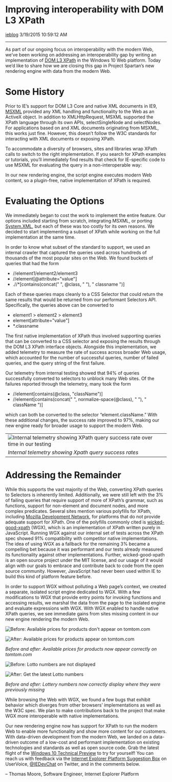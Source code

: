Improving interoperability with DOM L3 XPath
============================================

<a href="https://social.msdn.microsoft.com/profile/ieblog" class="url fn n profile-usercard-hover">ieblog</a>
3/19/2015 10:59:12 AM

------------------------------------------------------------------------

As part of our ongoing focus on interoperability with the modern Web,
we’ve been working on addressing an interoperability gap by writing an
implementation of [DOM L3
XPath](http://www.w3.org/TR/DOM-Level-3-XPath/Overview.html) in the
Windows 10 Web platform. Today we’d like to share how we are closing
this gap in Project Spartan’s new rendering engine with data from the
modern Web.

Some History
============

Prior to IE’s support for DOM L3 Core and native XML documents in IE9,
[MSXML](https://msdn.microsoft.com/en-us/library/ms763742(v=vs.85).aspx)
provided any XML handling and functionality to the Web as an ActiveX
object. In addition to XMLHttpRequest, MSXML supported the XPath
language through its own APIs, selectSingleNode and selectNodes. For
applications based on and XML documents originating from MSXML, this
works just fine. However, this doesn’t follow the W3C standards for
interacting with XML documents or exposing XPath.

To accommodate a diversity of browsers, sites and libraries wrap XPath
calls to switch to the right implementation. If you search for XPath
examples or tutorials, you’ll immediately find results that check for
IE-specific code to use MSXML for evaluating the query in a
non-interoperable way:

In our new rendering engine, the script engine executes modern Web
content, so a plugin-free, native implementation of XPath is required.

Evaluating the Options
======================

We immediately began to cost the work to implement the entire feature.
Our options included starting from scratch, integrating MSXML, or
porting
[System.XML](https://msdn.microsoft.com/en-us/library/system.xml.xpath(v=vs.110).aspx),
but each of these was too costly for its own reasons. We decided to
start implementing a subset of XPath while working on the full
implementation at the same time.

In order to know what subset of the standard to support, we used an
internal crawler that captured the queries used across hundreds of
thousands of the most popular sites on the Web. We found buckets of
queries that had the form

-   //element1/element2/element3
-   //element\[@attribute="value"\]
-   .//\*\[contains(concat(" ", @class, " "), " classname ")\]

Each of these queries maps cleanly to a CSS Selector that could return
the same results that would be returned from our performant Selectors
API. Specifically, the queries above can be converted to

-   element1 &gt; element2 &gt; element3
-   element\[attribute="value"\]
-   \*.classname

The first native implementation of XPath thus involved supporting
queries that can be converted to a CSS selector and exposing the results
through the DOM L3 XPath interface objects. Alongside this
implementation, we added telemetry to measure the rate of success across
broader Web usage, which accounted for the number of successful queries,
number of failed queries, and the query string of the first failure.

Our telemetry from internal testing showed that 94% of queries
successfully converted to selectors to unblock many Web sites. Of the
failures reported through the telemetry, many took the form

-   //element\[contains(@class, "className")\]
-   //element\[contains(concat(" ", normalize-space(@class), " "), "
    className ")\]

which can both be converted to the selector “element.className.” With
these additional changes, the success rate improved to 97%, making our
new engine ready for broader usage to support the modern Web.

<table>
<tbody>
<tr class="odd">
<td><img src="https://msdnshared.blob.core.windows.net/media/MSDNBlogsFS/prod.evol.blogs.msdn.com/CommunityServer.Blogs.Components.WeblogFiles/00/00/00/38/71/metablogapi/5621.image7_760x464.png" alt="Internal telemetry showing XPath query success rate over time in our testing" /></td>
</tr>
<tr class="even">
<td><em>Internal telemetry showing Xpath query success rates</em></td>
</tr>
</tbody>
</table>

Addressing the Remainder
========================

While this supports the vast majority of the Web, converting XPath
queries to Selectors is inherently limited. Additionally, we were still
left with the 3% of failing queries that require support of more of
XPath’s grammar, such as functions, support for non-element and document
nodes, and more complex predicates. Several sites mention various
polyfills for XPath, including [Mozilla Development
Network](https://developer.mozilla.org/en-US/docs/Web/XPath), for
platforms that do not provide adequate support for XPath. One of the
polyfills commonly cited is
[wicked-good-xpath](http://code.google.com/p/wicked-good-xpath/) (WGX),
which is an implementation of XPath written purely in JavaScript.
Running WGX against our internal set of tests across the XPath spec
showed 91% compatibility with competitor native implementations. The
idea of using WGX as a fallback for the remaining 3% became a compelling
bet because it was performant and our tests already measured its
functionality against other implementations. Further, wicked-good-xpath
is an open source project under the MIT license, and our usage of it
would align with our goals to embrace and contribute back to code from
the open source community. However, JavaScript had never been used
within IE to build this kind of platform feature before.

In order to support WGX without polluting a Web page’s context, we
created a separate, isolated script engine dedicated to WGX. With a few
modifications to WGX that provide entry points for invoking functions
and accessing results, we marshal the data from the page to the isolated
engine and evaluate expressions with WGX. With WGX enabled to handle
native XPath queries, we see immediate gains from sites missing content
in our new engine rendering the modern Web.

![Before: Available prices for products don't appear on
tomtom.com](https://msdnshared.blob.core.windows.net/media/MSDNBlogsFS/prod.evol.blogs.msdn.com/CommunityServer.Blogs.Components.WeblogFiles/00/00/00/38/71/metablogapi/0243.iiwdlxis-image1_760x918-2.png)

![After: Available prices for products appear on
tomtom.com](https://msdnshared.blob.core.windows.net/media/MSDNBlogsFS/prod.evol.blogs.msdn.com/CommunityServer.Blogs.Components.WeblogFiles/00/00/00/38/71/metablogapi/2768.iiwdlxis-image2_760x918-2.png)

*Before and after: Available prices for products now appear correctly on
tomtom.com*

![Before: Lotto numbers are not
displayed](https://msdnshared.blob.core.windows.net/media/MSDNBlogsFS/prod.evol.blogs.msdn.com/CommunityServer.Blogs.Components.WeblogFiles/00/00/00/38/71/metablogapi/7573.iiwdlxis-image3_760x918-2.png)

![After: Get the latest Lotto
numbers](https://msdnshared.blob.core.windows.net/media/MSDNBlogsFS/prod.evol.blogs.msdn.com/CommunityServer.Blogs.Components.WeblogFiles/00/00/00/38/71/metablogapi/5315.iiwdlxis-image4_760x918-2.png)

*Before and after: Lottery numbers now correctly display where they were
previously missing*

While browsing the Web with WGX, we found a few bugs that exhibit
behavior which diverges from other browsers’ implementations as well as
the W3C spec. We plan to make contributions back to the project that
make WGX more interoperable with native implementations.

Our new rendering engine now has support for XPath to run the modern Web
to enable more functionality and show more content for our customers.
With data-driven development from the modern Web, we landed on a
data-driven outcome of a low-cost and performant implementation on
existing technologies and standards as well as open source code. Grab
the latest flight of the [Windows 10 Technical
Preview](http://insider.windows.com/) to try for yourself! You can reach
us with feedback via the [Internet Explorer Platform Suggestion
Box](https://wpdev.uservoice.com/forums/257854-internet-explorer-platform)
on UserVoice, [@IEDevChat](https://twitter.com/iedevchat) on Twitter,
and in the comments below.

– Thomas Moore, Software Engineer, Internet Explorer Platform
